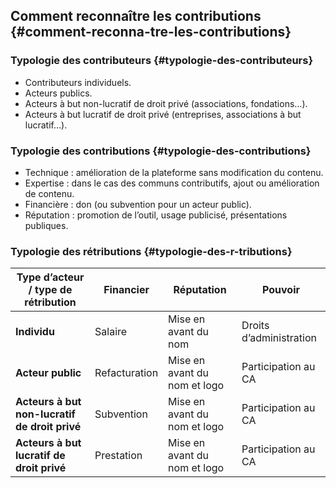 ## Comment reconnaître les contributions {#comment-reconna-tre-les-contributions}

### Typologie des contributeurs {#typologie-des-contributeurs}

- Contributeurs individuels.
- Acteurs publics.
- Acteurs à but non-lucratif de droit privé (associations, fondations…).
- Acteurs à but lucratif de droit privé (entreprises, associations à but lucratif…).

### Typologie des contributions {#typologie-des-contributions}

- Technique : amélioration de la plateforme sans modification du contenu.
- Expertise : dans le cas des communs contributifs, ajout ou amélioration de contenu.
- Financière : don (ou subvention pour un acteur public).
- Réputation : promotion de l’outil, usage publicisé, présentations publiques.

### Typologie des rétributions {#typologie-des-r-tributions}

| **Type d’acteur / type de rétribution** | **Financier** | **Réputation** | **Pouvoir** |
| --- | --- | --- | --- |
| **Individu** | Salaire | Mise en avant du nom | Droits d’administration |
| **Acteur public** | Refacturation | Mise en avant du nom et logo | Participation au CA |
| **Acteurs à but non-lucratif de droit privé** | Subvention | Mise en avant du nom et logo | Participation au CA |
| **Acteurs à but lucratif de droit privé** | Prestation | Mise en avant du nom et logo | Participation au CA |
